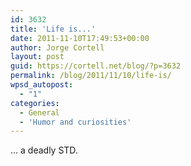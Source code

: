 ```yaml
---
id: 3632
title: 'Life is...'
date: 2011-11-10T17:49:53+00:00
author: Jorge Cortell
layout: post
guid: https://cortell.net/blog/?p=3632
permalink: /blog/2011/11/10/life-is/
wpsd_autopost:
  - "1"
categories:
  - General
  - 'Humor and curiosities'
---
```

... a deadly STD.
